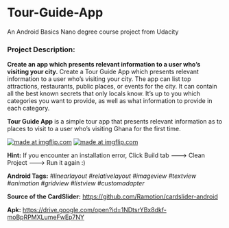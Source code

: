 # Tour-Guide-App
An Android Basics Nano degree course project from Udacity
### Project Description: 
**Create an app which presents relevant information to a user who’s visiting your city.**
Create a Tour Guide App which presents relevant information to a user who’s visiting your city. The app can list top attractions, restaurants, public places, or events for the city. It can contain all the best known secrets that only locals know. It’s up to you which categories you want to provide, as well as what information to provide in each category. 

**Tour Guide App** is a simple tour app that presents relevant information as to places to visit to a user who’s visiting Ghana for the first time.

<a href="https://imgflip.com/gif/2mgy3t"><img src="https://i.imgflip.com/2mgy3t.gif" title="made at imgflip.com"/></a>
<a href="https://imgflip.com/gif/2m7bdt"><img src="https://i.imgflip.com/2m7bdt.gif" title="made at imgflip.com"/></a>

**Hint:** If you encounter an installation error, Click Build tab ---> Clean Project ---> Run it again :)

**Android Tags:** *#linearlayout* *#relativelayout* *#imageview* *#textview* *#animation* *#gridview* *#listview* *#customadapter*

**Source of the CardSlider:** https://github.com/Ramotion/cardslider-android

**Apk:** https://drive.google.com/open?id=1NDtsrYBx8dkf-moBpRPMXLumeFwEp7NY


